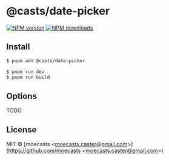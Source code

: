 # @casts/date-picker

[![NPM version](https://img.shields.io/npm/v/@casts/date-picker.svg?style=flat)](https://npmjs.org/package/@casts/date-picker)
[![NPM downloads](http://img.shields.io/npm/dm/@casts/date-picker.svg?style=flat)](https://npmjs.org/package/@casts/date-picker)

## Install

```bash
$ pnpm add @casts/date-picker
```

```bash
$ pnpm run dev
$ pnpm run build
```

## Options

TODO

## License

MIT © [moecasts &lt;moecasts.caster@gmail.com&gt;](https://github.com/moecasts &lt;moecasts.caster@gmail.com&gt;)
